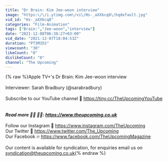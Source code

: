 ```yaml
---
title: "Dr Brain: Kim Jee-woon interview"
image: "https:\/\/i.ytimg.com\/vi\/Hs-_aXXbcq8\/hqdefault.jpg"
vid_id: "Hs-_aXXbcq8"
categories: "Film-Animation"
tags: ["Brain:","Jee-woon","interview"]
date: "2021-12-08T06:38:27+03:00"
vid_date: "2021-12-07T18:04:53Z"
duration: "PT3M35S"
viewcount: "30"
likeCount: "0"
dislikeCount: "0"
channel: "The Upcoming"
---
```

{% raw %}Apple TV+'s Dr Brain: Kim Jee-woon interview<br /><br />Interviewer: Sarah Bradbury (@sarabradbury) <br /><br />Subscribe to our YouTube channel 🎥 <a rel="nofollow" target="blank" href="https://tiny.cc/TheUpcomingYouTube">https://tiny.cc/TheUpcomingYouTube</a><br /><br />*********<br />Read more 👨‍💻 👩‍💻: <a rel="nofollow" target="blank" href="https://www.theupcoming.co.uk">https://www.theupcoming.co.uk</a><br />*********<br />Follow our Instagram 📸 <a rel="nofollow" target="blank" href="https://www.instagram.com/TheUpcoming">https://www.instagram.com/TheUpcoming</a><br />Our Twitter 🐥 <a rel="nofollow" target="blank" href="https://www.twitter.com/The_Upcoming">https://www.twitter.com/The_Upcoming</a><br />Our Facebook 🔥 <a rel="nofollow" target="blank" href="https://www.facebook.com/TheUpcomingMagazine">https://www.facebook.com/TheUpcomingMagazine</a><br /><br />Our content is available for syndication, for enquiries email us on syndication@theupcoming.co.uk{% endraw %}
